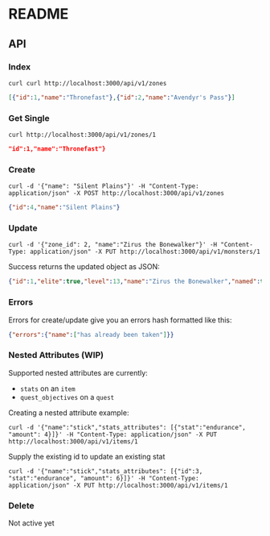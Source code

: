 # README

## API

### Index

```
curl curl http://localhost:3000/api/v1/zones
```
```json
[{"id":1,"name":"Thronefast"},{"id":2,"name":"Avendyr's Pass"}]
```

### Get Single

```
curl http://localhost:3000/api/v1/zones/1
```

```json
"id":1,"name":"Thronefast"}
```


### Create

```
curl -d '{"name": "Silent Plains"}' -H "Content-Type: application/json" -X POST http://localhost:3000/api/v1/zones
```

```json
{"id":4,"name":"Silent Plains"}
```

### Update

```
curl -d '{"zone_id": 2, "name":"Zirus the Bonewalker"}' -H "Content-Type: application/json" -X PUT http://localhost:3000/api/v1/monsters/1
```

Success returns the updated object as JSON:

```json
{"id":1,"elite":true,"level":13,"name":"Zirus the Bonewalker","named":true,"zone_id":2}
```

### Errors

Errors for create/update give you an errors hash formatted like this:

```json
{"errors":{"name":["has already been taken"]}}
```

### Nested Attributes (WIP)

Supported nested attributes are currently:

* `stats` on an `item`
* `quest_objectives` on a `quest`

Creating a nested attribute example:

```
curl -d '{"name":"stick","stats_attributes": [{"stat":"endurance", "amount": 4}]}' -H "Content-Type: application/json" -X PUT http://localhost:3000/api/v1/items/1
```

Supply the existing id to update an existing stat

```
curl -d '{"name":"stick","stats_attributes": [{"id":3, "stat":"endurance", "amount": 6}]}' -H "Content-Type: application/json" -X PUT http://localhost:3000/api/v1/items/1
```


### Delete

Not active yet
